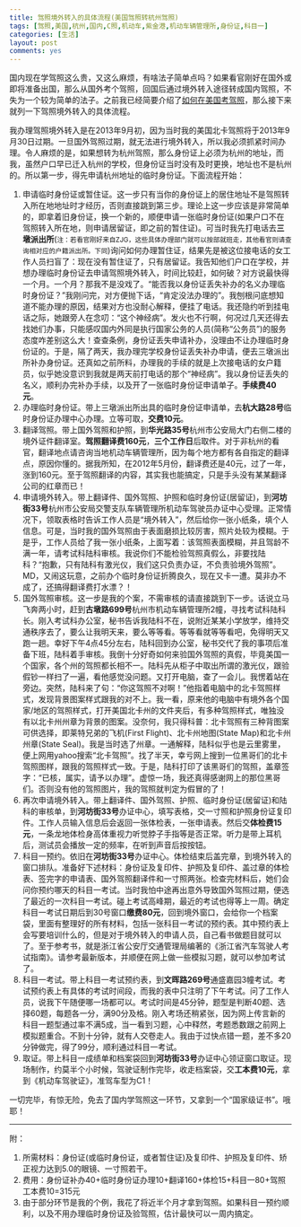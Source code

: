 ```yaml
---
title: 驾照境外转入的具体流程(美国驾照转杭州驾照)
tags: [驾照,美国,杭州,国内,C照,机动车,紫金港,机动车辆管理所,身份证,科目一]
categories: [生活]
layout: post
comments: yes
---
```


国内现在学驾照这么贵，又这么麻烦，有啥法子简单点吗？如果看官刚好在国外或即将准备出国，那么从国外考个驾照，回国后通过境外转入途径转成国内驾照，不失为一个较为简单的法子。之前我已经简要介绍了[如何在美国考驾照](http://sixf.org/cn/2014/01/us-driver-license-nc/)，那么接下来就列一下驾照境外转入的具体流程。

我办理驾照境外转入是在2013年9月初，因为当时我的美国北卡驾照将于2013年9月30日过期。一旦国外驾照过期，就无法进行境外转入，所以我必须抓紧时间办理。令人麻烦的是，如果想转为杭州驾照，那么身份证上必须为杭州的地址，而我，虽然户口早已迁入杭州的学校，但身份证当时没有及时更换，地址也不是杭州的。所以第一步，得先申请杭州地址的临时身份证。下面流程开始：

1.	申请临时身份证或暂住证。这一步只有当你的身份证上的居住地址不是驾照转入所在地地址时才经历，否则直接跳到第三步。理论上这一步应该是非常简单的，即拿着旧身份证，换一个新的，顺便申请一张临时身份证(如果户口不在驾照转入所在地，则申请居留证，即之前的暂住证)。可当时我先打电话去**三墩派出所**(<small>注：若看官刚好来自ZJG，这些具体办理部门就可以按部就班走，其他看官则请查询相对应的户籍派出所。下同</small>)询问如何办理暂住证，结果先是被这位接电话的女工作人员扫盲了：现在没有暂住证了，只有居留证。我告知他们户口在学校，并想办理临时身份证去申请驾照境外转入，时间比较赶，如何破？对方说最快得一个月。一个月？那我不是没戏了。“能否我以身份证丢失补办的名义办理临时身份证？”我刚问完，对方便抛下话，“肯定没法办理的”。我刨根问底想知道不能办理的原因，结果对方也没耐心解释，便挂了电话。我还隐约听到挂电话之际，她跟旁人在念叨：“这个神经病”。发火也不行啊，何况过几天还得去找她们办事，只能感叹国内外同是执行国家公务的人员(简称“公务员”)的服务态度咋差别这么大！查查条例，身份证丢失申请补办，没理由不让办理临时身份证的。于是，隔了两天，我办理完学校身份证丢失补办申请，便去三墩派出所补办身份证。还真如之前所料，办理我的手续的就是上次接电话的女户籍员，似乎她没意识到我就是两天前打电话的那个“神经病”。我以身份证丢失的名义，顺利办完补办手续，以及开了一张临时身份证申请单子。**手续费40元**。
2.	办理临时身份证。带上三墩派出所出具的临时身份证申请单，去**杭大路28号**临时身份证办理中心办理。立等可取，**交费10元**。
3.	翻译驾照。带上国外驾照和护照，到**华光路35号**杭州市公安局大门右侧二楼的境外证件翻译室。**驾照翻译费160元**，**三个工作日**后取件。对于非杭州的看官，翻译地点请咨询当地机动车辆管理所，因为每个地方都有各自指定的翻译点，原因你懂的。据我所知，在2012年5月份，翻译费还是40元，过了一年，涨到160元。至于驾照翻译的内容，其实我也能搞定，只是手头没有某某翻译公司的红章而已！
4.	申请境外转入。带上翻译件、国外驾照、护照和临时身份证(居留证)，到**河坊街33号**杭州市公安局交警支队车辆管理所机动车驾驶员办证中心受理。正常情况下，领取表格时告诉工作人员是“境外转入”，然后给你一张小纸条，填个人信息。可是，当时我的国外驾照由于表面磨损比较厉害，照片处较为模糊。于是乎，工作人员给了我一张小纸条，上面写着：该驾照表面模糊，并且驾龄不满一年，请考试科陆科审核。我说你们不能检验驾照真假么，非要找陆科？“抱歉，只有陆科有激光仪，我们这只负责办证，不负责验境外驾照”。MD，又闹这玩意，之前办个临时身份证折腾良久，现在又卡一遭。莫非办不成了，还搞得翻译费打水漂？！
5.	国外驾照审核。这一步是我的个案，不需审核的请直接跳到下一步。话说立马飞奔两小时，赶到**古墩路699号**杭州市机动车辆管理所2幢，寻找考试科陆科长。刚入考试科办公室，秘书告诉我陆科不在，说附近某某小学放学，维持交通秩序去了，要么让我明天来，要么等等看。等等看就等等看吧，免得明天又跑一趟。幸好下午4点45分左右，陆科回到办公室，秘书交代了我的事项后准备下班，陆科着手审核。我倒十分好奇如何来验国外驾照的真假，毕竟美国一个国家，各个州的驾照都长相不一。陆科先从柜子中取出所谓的激光仪，跟验假钞一样扫了一遍，看他感觉没问题。又打开电脑，查了一会儿。我愣着站在旁边。突然，陆科来了句：“你这驾照不对啊！”他指着电脑中的北卡驾照样式，发现背景图案样式跟我的对不上。我一看，原来他的电脑中有境外各个国家/地区的驾照样式，打开美国北卡州的文件夹后，有多种驾照样式，唯独没有以北卡州州章为背景的图案。没奈何，我只得科普：北卡驾照有三种背图案可供选择，即莱特兄弟的飞机(First Flight)、北卡州地图(State Map)和北卡州州章(State Seal)。我是当时选了州章。一通解释，陆科似乎也是云里雾里，便上网用yahoo搜索“北卡驾照”。找了半天，幸亏网上搜到一位黑哥们的北卡驾照图样，跟我的驾照样式一致。于是，陆科打印了该黑哥们的驾照，盖章签字：“已核，属实，请予以办理”。虚惊一场，我还真得感谢网上的那位黑哥们。否则没有他的驾照图片，我的驾照就判定为假冒的了！
6.	再次申请境外转入。带上翻译件、国外驾照、护照、临时身份证(居留证)和陆科的审核单，到**河坊街33号**办证中心，填写表格，交一寸照和护照身份证复印件。工作人员输入信息后会返回一张体检表，一张申请表。然后交**体检费15元**，一条龙地体检身高体重视力听觉脖子手指等是否正常。听力是带上耳机后，测试员会播放一定的频率，在听到声音后按按钮。
7.	科目一预约。依旧在**河坊街33号**办证中心。体检结束后盖完章，到境外转入的窗口排队。准备好下述材料：身份证及复印件、护照及复印件、盖过章的体检表、签完字的申请表、国外驾照翻译件和一寸照两张。检查完材料后，她们会问你预约哪天的科目一考试。当时我怕中途再出意外导致国外驾照过期，便选了最近的一次科目一考试。碰上考试高峰期，最近的考试也得等上一周。确定科目一考试日期后到30号窗口**缴费80元**，回到境外窗口，会给你一个档案袋，里面有整理好的所有材料，包括一张科目一考试的预约表。其中预约表上会写要培训什么的，但是对于境外转入的申请人员，自己看书做题目就可以了。至于参考书，就是浙江省公安厅交通管理局编著的《浙江省汽车驾驶人考试指南》。请参考最新版本，并顺便在网上做一些模拟习题，就可以参加考试了。
8.	科目一考试。带上科目一考试预约表，到**文晖路269号**通盛嘉园3幢考试。考试预约表上有具体的考试时间段，而我的表中只注明了下午考试。问了工作人员，说我下午随便哪一场都可以。考试时间是45分钟，题型是判断40题、选择60题，每题各一分，满90分及格。刚入考场还稍紧张，因为网上传言新的科目一题型通过率不满5成，当一看到习题，心中释然，考题悉数跟之前网上模拟题重合。不到十分钟，就有人交卷走人。我由于过快点错一题，差不多20分钟做完，得了99分，顺利通过科目一考试。
9.	取证。带上科目一成绩单和档案袋回到**河坊街33号**办证中心领证窗口取证。现场制作，约莫半个小时候，驾驶证制作完毕，收走档案袋，交**工本费10元**，拿到《机动车驾驶证》，准驾车型为C1！

一切完毕，有惊无险，免去了国内学驾照这一环节，又拿到一个“国家级证书”。哦耶！


---


附：

1.	所需材料：身份证(或临时身份证，或者暂住证)及复印件、护照及复印件、矫正视力达到5.0的眼镜、一寸照若干。
2.	费用：身份证补办40+临时身份证办理10+翻译160+体检15+科目一80+驾照工本费10=315元
3.	由于部分环节是我的个例，我花了将近半个月才拿到驾照。如果科目一预约顺利，以及不用办理临时身份证及验驾照，估计最快可以一周内搞定。
